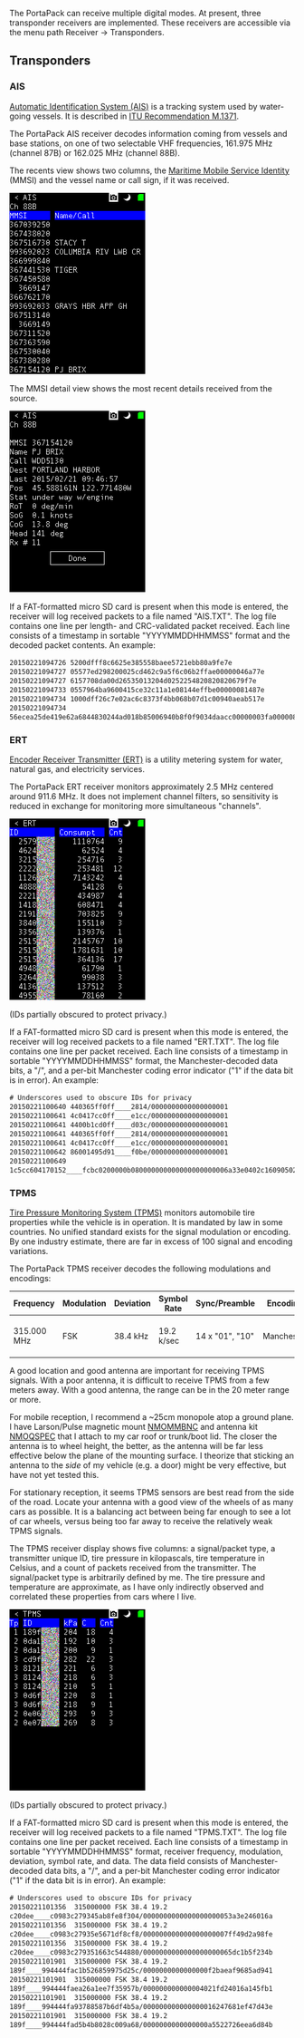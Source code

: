 The PortaPack can receive multiple digital modes. At present, three transponder receivers are implemented. These receivers are accessible via the menu path Receiver -> Transponders.

## Transponders

### AIS

[Automatic Identification System (AIS)](https://en.wikipedia.org/wiki/Automatic_Identification_System) is a tracking system used by water-going vessels. It is described in [ITU Recommendation M.1371](http://www.itu.int/rec/R-REC-M.1371/en).

The PortaPack AIS receiver decodes information coming from vessels and base stations, on one of two selectable VHF frequencies, 161.975 MHz (channel 87B) or 162.025 MHz (channel 88B).

The recents view shows two columns, the [Maritime Mobile Service Identity](https://en.wikipedia.org/wiki/Maritime_Mobile_Service_Identity) (MMSI) and the vessel name or call sign, if it was received.

![PortaPack AIS receiver recents view](images/ui/digital/ais/ais_recents.png)

The MMSI detail view shows the most recent details received from the source.

![PortaPack AIS receiver detail view](images/ui/digital/ais/ais_detail.png)

If a FAT-formatted micro SD card is present when this mode is entered, the receiver will log received packets to a file named "AIS.TXT". The log file contains one line per length- and CRC-validated packet received. Each line consists of a timestamp in sortable "YYYYMMDDHHMMSS" format and the decoded packet contents. An example:

```
20150221094726 5200dfff8c6625e385558baee5721ebb80a9fe7e
20150221094727 05577ed298200025cd462c9a5f6c06b2ffae00000046a77e
20150221094727 6157708da00d26535013204d0252254820820820679f7e
20150221094733 0557964ba9600415ce32c11a1e08144effbe00000081487e
20150221094734 1000dff26c7e02ac6c8373f4bb068b07d1c00940aeab517e
20150221094734 56ecea25de419e62a6844830244ad018b85006940b8f0f9034daacc00000003fa0000082607e
```

### ERT

[Encoder Receiver Transmitter (ERT)](https://en.wikipedia.org/wiki/Encoder_receiver_transmitter) is a utility metering system for water, natural gas, and electricity services.

The PortaPack ERT receiver monitors approximately 2.5 MHz centered around 911.6 MHz. It does not implement channel filters, so sensitivity is reduced in exchange for monitoring more simultaneous "channels".

![PortaPack ERT receiver recents view](images/ui/digital/ert/ert_recents.png)

(IDs partially obscured to protect privacy.)

If a FAT-formatted micro SD card is present when this mode is entered, the receiver will log received packets to a file named "ERT.TXT". The log file contains one line per packet received. Each line consists of a timestamp in sortable "YYYYMMDDHHMMSS" format, the Manchester-decoded data bits, a "/", and a per-bit Manchester coding error indicator ("1" if the data bit is in error). An example:

```
# Underscores used to obscure IDs for privacy
20150221100640 440365ff0ff____2814/0000000000000000001
20150221100641 4c0417cc0ff____e1cc/0000000000000000001
20150221100641 4400b1cd0ff____d03c/0000000000000000001
20150221100641 440365ff0ff____2814/0000000000000000001
20150221100641 4c0417cc0ff____e1cc/0000000000000000001
20150221100642 86001495d91____f0be/0000000000000000001
20150221100649 1c5cc604170152____fcbc0200000b080000000000000000000006a33e0402c160905024140a05024120a0502412090582c120905028160a04828160a05824160905824160b05828140a050241209048241200fa10c93f47/00000000000000000000000000000000000000000000000000000000000000000000000000000000000000000000000000000000000000000000000000000000000000000000000000000000000000000000000000000000
```

### TPMS

[Tire Pressure Monitoring System (TPMS)](https://en.wikipedia.org/wiki/Tire-pressure_monitoring_system) monitors automobile tire properties while the vehicle is in operation. It is mandated by law in some countries. No unified standard exists for the signal modulation or encoding. By one industry estimate, there are far in excess of 100 signal and encoding variations.

The PortaPack TPMS receiver decodes the following modulations and encodings:

| Frequency | Modulation | Deviation | Symbol Rate | Sync/Preamble | Encoding | Notes |
| --------- | ---------- | --------- | ----------- | ------------- | -------- | ----- |
| 315.000 MHz | FSK | 38.4 kHz | 19.2 k/sec | 14 x "01", "10" | Manchester | Used by US Ford/Lincoln/Mercury vehicles, perhaps others? |

A good location and good antenna are important for receiving TPMS signals. With a poor antenna, it is difficult to receive TPMS from a few meters away. With a good antenna, the range can be in the 20 meter range or more.

For mobile reception, I recommend a ~25cm monopole atop a ground plane. I have Larson/Pulse magnetic mount [NMOMMBNC](http://productfinder.pulseeng.com/product/NMOMMBNC) and antenna kit [NMOQSPEC](http://productfinder.pulseeng.com/product/NMOQSPEC) that I attach to my car roof or trunk/boot lid. The closer the antenna is to wheel height, the better, as the antenna will be far less effective below the plane of the mounting surface. I theorize that sticking an antenna to the *side* of my vehicle (e.g. a door) might be very effective, but have not yet tested this.

For stationary reception, it seems TPMS sensors are best read from the side of the road. Locate your antenna with a good view of the wheels of as many cars as possible. It is a balancing act between being far enough to see a lot of car wheels, versus being too far away to receive the relatively weak TPMS signals.

The TPMS receiver display shows five columns: a signal/packet type, a transmitter unique ID, tire pressure in kilopascals, tire temperature in Celsius, and a count of packets received from the transmitter. The signal/packet type is arbitrarily defined by me. The tire pressure and temperature are approximate, as I have only indirectly observed and correlated these properties from cars where I live.

![PortaPack TPMS receiver recents view](images/ui/digital/tpms/tpms_recents.png)

(IDs partially obscured to protect privacy.)

If a FAT-formatted micro SD card is present when this mode is entered, the receiver will log received packets to a file named "TPMS.TXT". The log file contains one line per packet received. Each line consists of a timestamp in sortable "YYYYMMDDHHMMSS" format, receiver frequency, modulation, deviation, symbol rate, and data. The data field consists of Manchester-decoded data bits, a "/", and a per-bit Manchester coding error indicator ("1" if the data bit is in error). An example:

```
# Underscores used to obscure IDs for privacy
20150221101356  315000000 FSK 38.4 19.2 c20dee____c0983c279345ab8fe8f304/0000000000000000000053a3e246016a
20150221101356  315000000 FSK 38.4 19.2 c20dee____c0983c27935e5671df8cf8/000000000000000000007ff49d2a98fe
20150221101356  315000000 FSK 38.4 19.2 c20dee____c0983c279351663c544880/0000000000000000000065dc1b5f234b
20150221101901  315000000 FSK 38.4 19.2 189f____994444fac1b526859975d25c/0000000000000000f2baeaf9685ad941
20150221101901  315000000 FSK 38.4 19.2 189f____994444faea26a1ee7f35957b/000000000000004021fd24016a145fb1
20150221101901  315000000 FSK 38.4 19.2 189f____994444fa93788587b6df4b5a/000000000000000016247681ef47d43e
20150221101901  315000000 FSK 38.4 19.2 189f____994444fad5b4b8028c009a68/0000000000000000a5522726eea6d84b
```